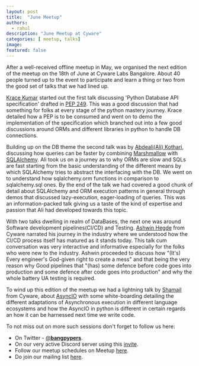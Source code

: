 ```yaml
---
layout: post
title:  "June Meetup"
authors: 
  - rahul
description: "June Meetup at Cyware"
categories: [ meetup, talks]
image:
featured: false
---
```

After a well-received offline meetup in May, we organised the next edition of the meetup on the 18th of June at Cyware Labs Bangalore. About 40 people turned up to the event to participate and learn a thing or two from the good set of talks that we had lined up.

[Krace Kumar](https://twitter.com/kracetheking) started out the first talk discussing 'Python Database API specification' drafted in [PEP 249](https://peps.python.org/pep-0249/). This was a good discussion that had something for folks at every stage of the python mastery journey. Krace detailed how a PEP is to be consumed and went on to demo the implementation of the specification which branched out into a few good discussions around ORMs and different libraries in python to handle DB connections.

Building up on the DB theme the second talk was by [Abdeali(Ali) Kothari](https://www.linkedin.com/in/abdealijk/), discussing how queries can be faster by combining [Marshmallow](https://marshmallow.readthedocs.io/en/stable/) with [SQLAlchemy](https://www.sqlalchemy.org/). Ali took us on a journey as to why ORMs are slow and SQLs are fast starting from the basic understanding of the different means by which SQLAlchemy tries to abstract the interfacing with the DB. We went on to understand how sqlalchemy.orm functions in comparison to sqlalchemy.sql
ones. By the end of the talk we had covered a good chunk of detail about SQLAlchemy and ORM execution patterns in general through demos that discussed lazy-execution, eager-loading of queries. This was an information-packed talk giving us a taste of the kind of expertise and passion that Ali had developed towards this topic.

With two talks dwelling in realm of DataBases, the next one was around Software development pipelines(CI/CD) and Testing. [Ashwin Hegde](https://www.linkedin.com/in/karkala/) from Cyware narrated his journey in the industry where we understood how the CI/CD process itself has matured as it stands today. This talk cum conversation was very interactive and informative especially for the folks who were new to the industry. Ashwin proceeded to discuss how "(It's) Every engineer's God-given right to create a mess" and that being the very reason why Good pipelines that "(has)
some defence before code goes into production and some defence after code goes into production" and why the whole battery UA testing is required.

To wind up this edition of the meetup we had a lightning talk by [Shamail](https://www.linkedin.com/in/shamail-tayyab/) from Cyware, about [AsyncIO](https://docs.python.org/3/library/asyncio.html) with some white-boarding detailing the different adaptations of Asynchronous execution in different language ecosystems and how the AsyncIO in python is different in certain regards an how it can be harnessed next time we write code.


To not miss out on more such sessions don't forget to follow us here:
- On Twitter - [@__bangpypers__](https://twitter.com/__bangpypers__).
- On our very active Discord server using this [invite](https://discord.com/invite/5hanJnWf9m).
- Follow our meetup schedules on Meetup [here](https://www.meetup.com/BangPypers/).
- Do join our mailing list [here](https://mail.python.org/mailman/listinfo/bangpypers).
